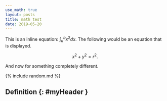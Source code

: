 ```yaml
---
use_math: true
layout: posts
title: math test
date: 2019-05-20
---
```


This is an inline equation: $\int_a^b x^2 dx$. The following would be an equation that is displayed.

$$x^2 + y^2 = r^2.$$

And now for something completely different.

{% include random.md %}

## Definition \{: #myHeader \}
